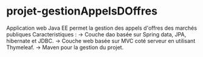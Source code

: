 # projet-gestionAppelsDOffres
Application web Java EE permet la gestion des appels d'offres des marchés publiques 
Caracteristiques : 
  -> Couche dao basée sur Spring data, JPA, hibernate et JDBC. 
  -> Couche web basée sur MVC coté serveur en utilisant Thymeleaf. 
  -> Maven pour la gestion du projet.
